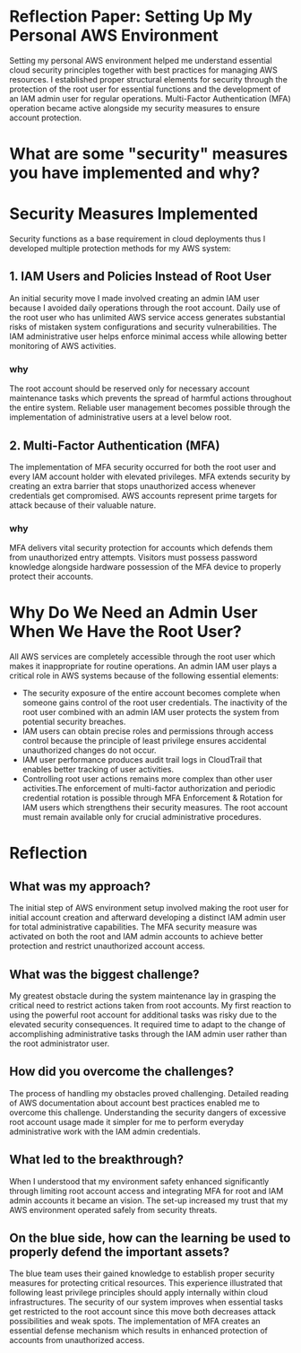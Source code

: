 # Reflection Paper: Setting Up My Personal AWS Environment
Setting my personal AWS environment helped me understand essential cloud security principles together with best practices for managing AWS resources. I established proper structural elements for security through the protection of the root user for essential functions and the development of an IAM admin user for regular operations. Multi-Factor Authentication (MFA) operation became active alongside my security measures to ensure account protection.

# What are some "security" measures you have implemented and why?
# Security Measures Implemented
Security functions as a base requirement in cloud deployments thus I developed multiple protection methods for my AWS system:

## 1. IAM Users and Policies Instead of Root User
An initial security move I made involved creating an admin IAM user because I avoided daily operations through the root account. Daily use of the root user who has unlimited AWS service access generates substantial risks of mistaken system configurations and security vulnerabilities. The IAM administrative user helps enforce minimal access while allowing better monitoring of AWS activities.

### why
The root account should be reserved only for necessary account maintenance tasks which prevents the spread of harmful actions throughout the entire system. Reliable user management becomes possible through the implementation of administrative users at a level below root.

## 2. Multi-Factor Authentication (MFA)
The implementation of MFA security occurred for both the root user and every IAM account holder with elevated privileges. MFA extends security by creating an extra barrier that stops unauthorized access whenever credentials get compromised. AWS accounts represent prime targets for attack because of their valuable nature.

### why
MFA delivers vital security protection for accounts which defends them from unauthorized entry attempts. Visitors must possess password knowledge alongside hardware possession of the MFA device to properly protect their accounts.

# Why Do We Need an Admin User When We Have the Root User?
All AWS services are completely accessible through the root user which makes it inappropriate for routine operations. An admin IAM user plays a critical role in AWS systems because of the following essential elements:

- The security exposure of the entire account becomes complete when someone gains control of the root user credentials. The inactivity of the root user combined with an admin IAM user protects the system from potential
  security breaches.
- IAM users can obtain precise roles and permissions through access control because the principle of least privilege ensures accidental unauthorized changes do not occur.
- IAM user performance produces audit trail logs in CloudTrail that enables better tracking of user activities.
- Controlling root user actions remains more complex than other user activities.The enforcement of multi-factor authorization and periodic credential rotation is possible through MFA Enforcement & Rotation for IAM users
  which strengthens their security measures. The root account must remain available only for crucial administrative procedures.

# Reflection
## What was my approach?
The initial step of AWS environment setup involved making the root user for initial account creation and afterward developing a distinct IAM admin user for total administrative capabilities. The MFA security measure was activated on both the root and IAM admin accounts to achieve better protection and restrict unauthorized account access.

## What was the biggest challenge? 
My greatest obstacle during the system maintenance lay in grasping the critical need to restrict actions taken from root accounts. My first reaction to using the powerful root account for additional tasks was risky due to the elevated security consequences. It required time to adapt to the change of accomplishing administrative tasks through the IAM admin user rather than the root administrator user.

## How did you overcome the challenges?
The process of handling my obstacles proved challenging. Detailed reading of AWS documentation about account best practices enabled me to overcome this challenge. Understanding the security dangers of excessive root account usage made it simpler for me to perform everyday administrative work with the IAM admin credentials.

## What led to the breakthrough?
When I understood that my environment safety enhanced significantly through limiting root account access and integrating MFA for root and IAM admin accounts it became an vision. The set-up increased my trust that my AWS environment operated safely from security threats.

## On the blue side, how can the learning be used to properly defend the important assets?
The blue team uses their gained knowledge to establish proper security measures for protecting critical resources. This experience illustrated that following least privilege principles should apply internally within cloud infrastructures. The security of our system improves when essential tasks get restricted to the root account since this move both decreases attack possibilities and weak spots. The implementation of MFA creates an essential defense mechanism which results in enhanced protection of accounts from unauthorized access.
